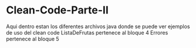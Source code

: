 # Clean-Code-Parte-II
Aqui dentro estan los diferentes archivos java donde se puede ver ejemplos de uso del clean code
ListaDeFrutas pertenece al bloque 4
Errores pertenece al bloque 5
